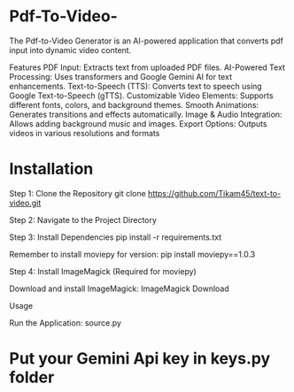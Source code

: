 # Pdf-To-Video-
The Pdf-to-Video Generator is an AI-powered application that converts pdf input into dynamic video content.

Features
PDF Input: Extracts text from uploaded PDF files.
AI-Powered Text Processing: Uses transformers and Google Gemini AI for text enhancements.
Text-to-Speech (TTS): Converts text to speech using Google Text-to-Speech (gTTS).
Customizable Video Elements: Supports different fonts, colors, and background themes.
Smooth Animations: Generates transitions and effects automatically.
Image & Audio Integration: Allows adding background music and images.
Export Options: Outputs videos in various resolutions and formats


# Installation

Step 1: Clone the Repository
git clone https://github.com/Tikam45/text-to-video.git

Step 2: Navigate to the Project Directory

Step 3: Install Dependencies
pip install -r requirements.txt

Remember to install moviepy for version:  pip install moviepy==1.0.3


Step 4: Install ImageMagick (Required for moviepy)

Download and install ImageMagick: ImageMagick Download

Usage

Run the Application:
source.py

# Put your Gemini Api key in keys.py folder
